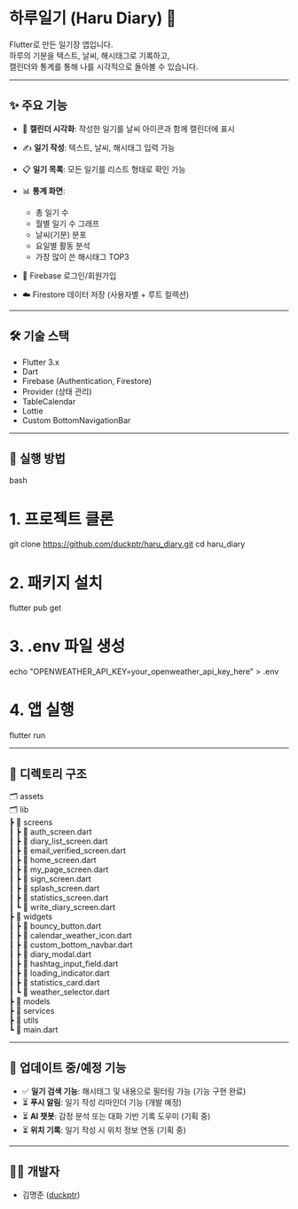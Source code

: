 # 하루일기 (Haru Diary) 📔

Flutter로 만든 일기장 앱입니다.  
하루의 기분을 텍스트, 날씨, 해시태그로 기록하고,  
캘린더와 통계를 통해 나를 시각적으로 돌아볼 수 있습니다.

---

## ✨ 주요 기능

- 📅 **캘린더 시각화**: 작성한 일기를 날씨 아이콘과 함께 캘린더에 표시

- ✍️ **일기 작성**: 텍스트, 날씨, 해시태그 입력 가능

- 📋 **일기 목록**: 모든 일기를 리스트 형태로 확인 가능

- 📊 **통계 화면**:
  
  - 총 일기 수  
  - 월별 일기 수 그래프  
  - 날씨(기분) 분포  
  - 요일별 활동 분석  
  - 가장 많이 쓴 해시태그 TOP3

- 🔐 Firebase 로그인/회원가입

- ☁️ Firestore 데이터 저장 (사용자별 + 루트 컬렉션)


---

## 🛠 기술 스택

- Flutter 3.x
- Dart
- Firebase (Authentication, Firestore)
- Provider (상태 관리)
- TableCalendar
- Lottie
- Custom BottomNavigationBar

---

## 🧪 실행 방법

bash
# 1. 프로젝트 클론
git clone https://github.com/duckptr/haru_diary.git
cd haru_diary

# 2. 패키지 설치
flutter pub get

# 3. .env 파일 생성
echo "OPENWEATHER_API_KEY=your_openweather_api_key_here" > .env

# 4. 앱 실행
flutter run

---

## 📁 디렉토리 구조

🗂️ assets  
🗂️ lib  
 ┣ 📁 screens  
 ┃ ┣ 📄 auth_screen.dart  
 ┃ ┣ 📄 diary_list_screen.dart  
 ┃ ┣ 📄 email_verified_screen.dart  
 ┃ ┣ 📄 home_screen.dart  
 ┃ ┣ 📄 my_page_screen.dart  
 ┃ ┣ 📄 sign_screen.dart  
 ┃ ┣ 📄 splash_screen.dart  
 ┃ ┣ 📄 statistics_screen.dart  
 ┃ ┗ 📄 write_diary_screen.dart  
 ┣ 📁 widgets  
 ┃ ┣ 📄 bouncy_button.dart  
 ┃ ┣ 📄 calendar_weather_icon.dart  
 ┃ ┣ 📄 custom_bottom_navbar.dart  
 ┃ ┣ 📄 diary_modal.dart  
 ┃ ┣ 📄 hashtag_input_field.dart  
 ┃ ┣ 📄 loading_indicator.dart  
 ┃ ┣ 📄 statistics_card.dart  
 ┃ ┗ 📄 weather_selector.dart  
 ┣ 📁 models  
 ┣ 📁 services  
 ┣ 📁 utils  
 ┗ 🚀 main.dart  


---

## 📌 업데이트 중/예정 기능

- ✅ **일기 검색 기능**: 해시태그 및 내용으로 필터링 가능 (기능 구현 완료)
- ⏳ **푸시 알림**: 일기 작성 리마인더 기능 (개발 예정)
- ⏳ **AI 챗봇**: 감정 분석 또는 대화 기반 기록 도우미 (기획 중)
- ⏳ **위치 기록**: 일기 작성 시 위치 정보 연동 (기획 중)

---

## 👨‍💻 개발자

- 김명준 ([duckptr](https://github.com/duckptr))


